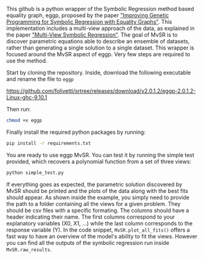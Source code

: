 This github is a python wrapper of the Symbolic Regression method based equality graph, eggp, proposed by the paper ["Improving Genetic Programming for Symbolic Regression with Equality Graphs"](https://arxiv.org/abs/2501.17848). This implementation includes a multi-view approach of the data, as explained in the paper ["Multi-View Symbolic Regression"](https://arxiv.org/abs/2402.04298). The goal of MvSR is to discover parametric equations able to describe an ensemble of datasets, rather than generating a single solution to a single dataset. This wrapper is focused around the MvSR aspect of eggp. Very few steps are required to use the method.


Start by cloning the repository. Inside, download the following executable and rename the file to ```eggp```


https://github.com/folivetti/srtree/releases/download/v2.0.1.2/eggp-2.0.1.2-Linux-ghc-9.10.1

Then run:
```sh
chmod +x eggp
```


Finally install the required python packages by running:

```sh
pip install -r requirements.txt
```

You are ready to use eggp MvSR. You can test it by running the simple test provided, which recovers a polynomial function from a set of three views:


```sh
python simple_test.py
```

If everything goes as expected, the parametric solution discovered by MvSR should be printed and the plots of the data along with the best fits should appear. 
As shown inside the example, you simply need to provide the path to a folder containing all the views for a given problem. They should be csv files with a specific formating. The columns should have a header indicating their name. The first columns correspond to your explanatory variables (X0, X1, ...) while the last column corresponds to the response variable (Y). In the code snippet, ```MvSR.plot_all_fits()``` offers a fast way to have an overview of the model's ability to fit the views. However you can find all the outputs of the symbolic regression run inside `MvSR.raw_results`.

